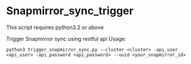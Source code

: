 # Snapmirror_sync_trigger


This script requires python3.2 or above

Trigger Snapmirror sync using restful api
Usage:
```
python3 trigger_snapmirror_sync.py --cluster <cluster> -api_user <api_user> -api_password <api_password> --uuid <your_snapmirror_id>
```
